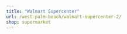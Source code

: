 ```yaml
---
title: "Walmart Supercenter"
url: /west-palm-beach/walmart-supercenter-2/
shop: supermarket
---
```

